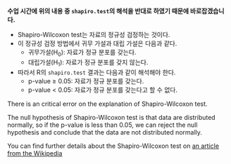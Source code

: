 __수업 시간에 위의 내용 중 `shapiro.test`의 해석을 반대로 하였기 때문에 바로잡겠습니다.__

* Shapiro-Wilcoxon test는 자료의 정규성 검정하는 것이다.
* 이 정규성 검정 방법에서 귀무 가설과 대립 가설은 다음과 같다.
    * 귀무가설(H<sub>0</sub>): 자료가 정규 분포를 갖는다.
    * 대립가설(H<sub>1</sub>): 자료가 정규 분포를 갖지 않는다.
* 따라서 R의 `shapiro.test` 결과는 다음과 같이 해석해야 한다.
    * p-value $\ge$ 0.05: 자료가 정규 분포를 갖는다.
    * p-value <  0.05: 자료가 정규 분포를 갖는다고 할 수 없다.



There is an critical error on the explanation of Shapiro-Wilcoxon test. 

The null hypothesis of Shapiro-Wilcoxon test is that data are distributed normally, so if the p-value is less than 0.05, we can reject the null hypothesis and conclude that the data are not distributed normally.   

You can find further details about the Shapiro-Wilcoxon test on [an article from the Wikipedia](https://en.wikipedia.org/wiki/Shapiro%E2%80%93Wilk_test)


